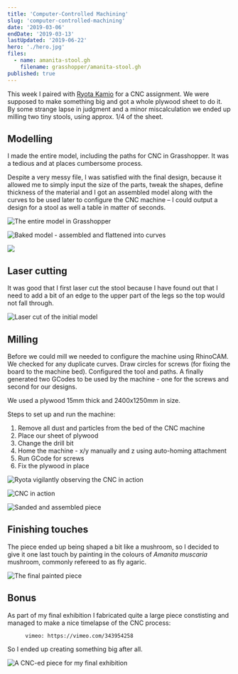 ```yaml
---
title: 'Computer-Controlled Machining'
slug: 'computer-controlled-machining'
date: '2019-03-06'
endDate: '2019-03-13'
lastUpdated: '2019-06-22'
hero: './hero.jpg'
files:
  - name: amanita-stool.gh
    filename: grasshopper/amanita-stool.gh
published: true
---
```


This week I paired with [Ryota Kamio](https://mdef.gitlab.io/ryota.kamio/) for a CNC assignment. We were supposed to make something big and got a whole plywood sheet to do it. By some strange lapse in judgment and a minor miscalculation we ended up milling two tiny stools, using approx. 1/4 of the sheet.

## Modelling

I made the entire model, including the paths for CNC in Grasshopper. It was a tedious and at places cumbersome process.

Despite a very messy file, I was satisfied with the final design, because it allowed me to simply input the size of the parts, tweak the shapes, define thickness of the material and I got an assembled model along with the curves to be used later to configure the CNC machine – I could output a design for a stool as well a table in matter of seconds.

![](grasshopper.JPG 'The entire model in Grasshopper')

![](model-preview.JPG 'Baked model - assembled and flattened into curves')

![](grasshopper-size.gif)

## Laser cutting

It was good that I first laser cut the stool because I have found out that I need to add a bit of an edge to the upper part of the legs so the top would not fall through.

![](laser.jpg 'Laser cut of the initial model')

## Milling

Before we could mill we needed to configure the machine using RhinoCAM. We checked for any duplicate curves. Draw circles for screws (for fixing the board to the machine bed). Configured the tool and paths. A finally generated two GCodes to be used by the machine - one for the screws and second for our designs.

We used a plywood 15mm thick and 2400x1250mm in size.

Steps to set up and run the machine:

1. Remove all dust and particles from the bed of the CNC machine
2. Place our sheet of plywood
3. Change the drill bit
4. Home the machine - x/y manually and z using auto-homing attachment
5. Run GCode for screws
6. Fix the plywood in place


![](ryota.jpg 'Ryota vigilantly observing the CNC in action')

![](cnc.jpg 'CNC in action')

![](finished.JPG 'Sanded and assembled piece')

## Finishing touches

The piece ended up being shaped a bit like a mushroom, so I decided to give it one last touch by painting in the colours of *Amanita muscaria* mushroom, commonly refereed to as fly agaric.

![](painted.jpg 'The final painted piece')

## Bonus

As part of my final exhibition I fabricated quite a large piece constisting and managed to make a nice timelapse of the CNC process:

<figure>

`vimeo: https://vimeo.com/343954258`

</figure>

So I ended up creating something big after all.

![](cyberbiome.jpg 'A CNC-ed piece for my final exhibition')
